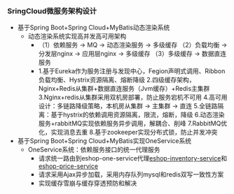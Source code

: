 ### SringCloud微服务架构设计

- 基于Spring Boot+Spring Cloud+MyBatis动态渲染系统
  - 动态渲染系统实现高并发高可用架构
    - （1）依赖服务 -> MQ -> 动态渲染服务 -> 多级缓存
      （2）负载均衡 -> 分发层nginx -> 应用层nginx -> 多级缓存
      （3）多级缓存 -> 数据直连服务
    - 1.基于Eureka作为服务注册与发现中心，Fegion声明式调用、Ribbon负载均衡、Hystrix资源隔离、熔断降级
      2.四级缓存架构，Nginx+Redis从集群+数据直连服务（Jvm缓存）+Redis主集群
      3.Nginx+redis从集群采用双机房部署，防止服务宕机不可用
      4.高可用设计：多链路降级策略，本机房从集群 -> 主集群 -> 直连
      5.全链路隔离：基于hystrix的依赖调用资源隔离，限流，熔断，降级
      6.动态渲染服务+rabbitMQ实现依赖服务异步调用，解耦合、削峰
      7.RabbitMQ优化，实现消息去重
      8.基于zookeeper实现分布式锁，防止并发冲突
- 基于Spring Boot+Spring Cloud+MyBatis实现OneService系统
  - OneService系统：依赖服务接口的统一代理服务
    - 请求统一路由到eshop-one-service代理[eshop-inventory-service](https://github.com/yuqinke/multi-level-cache/tree/master/eshop-inventory-service)和[eshop-price-service](https://github.com/yuqinke/multi-level-cache/tree/master/eshop-price-service)  
    - 请求采用Ajax异步加载，采用内存队列mysql和redis双写一致性方案
    - 实现缓存雪崩与缓存穿透预防和解决